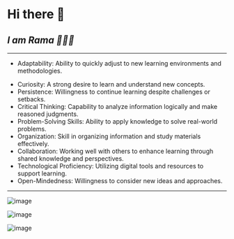    # **Hi there 👋**

   ## _I am Rama 🎇🎇🎇_

   ----

   - Adaptability: Ability to quickly adjust to new learning environments and methodologies.
   * Curiosity: A strong desire to learn and understand new concepts.
   * Persistence: Willingness to continue learning despite challenges or setbacks.
   * Critical Thinking: Capability to analyze information logically and make reasoned judgments.
   * Problem-Solving Skills: Ability to apply knowledge to solve real-world problems.
   * Organization: Skill in organizing information and study materials effectively.
   * Collaboration: Working well with others to enhance learning through shared knowledge and perspectives.
   * Technological Proficiency: Utilizing digital tools and resources to support learning.
   * Open-Mindedness: Willingness to consider new ideas and approaches.
   ----
 
 
 
  ![image](https://github.com/RamaJaddu/RamaJaddu/assets/90489066/86330a43-f95f-4da7-9ab4-00b0d2db19a1)


![image](https://github.com/RamaJaddu/RamaJaddu/assets/90489066/8f53549c-4a20-4e7b-a566-0e476c58016c)



![image](https://github.com/RamaJaddu/RamaJaddu/assets/90489066/2ccaa7ed-8761-450c-afa3-a7db2054d27a)





<!--
**RamaJaddu/RamaJaddu** is a ✨ _special_ ✨ repository because its `README.md` (this file) appears on your GitHub profile.

Here are some ideas to get you started:

- 🔭 I’m currently working on ...
- 🌱 I’m currently learning ...
- 👯 I’m looking to collaborate on ...
- 🤔 I’m looking for help with ...
- 💬 Ask me about ...
- 📫 How to reach me: ...
- 😄 Pronouns: ...
- ⚡ Fun fact: ...
-->
